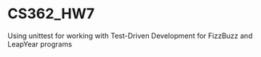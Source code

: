 # CS362_HW7
Using unittest for working with Test-Driven Development for FizzBuzz and LeapYear programs